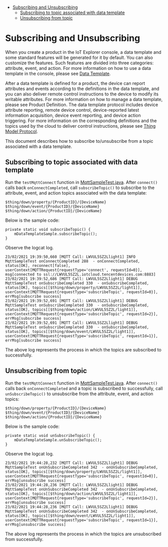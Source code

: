 * [Subscribing and Unsubscribing](#Subscribing-and-Unsubscribing)
  * [Subscribing to topic associated with data template](#Subscribing-to-topic-associated-with-data-template)
  * [Unsubscribing from topic](#Unsubscribing-from-topic)

# Subscribing and Unsubscribing

When you create a product in the IoT Explorer console, a data template and some standard features will be generated for it by default. You can also customize the features. Such features are divided into three categories: attribute, event, and action. For more information on how to use a data template in the console, please see [Data Template](https://cloud.tencent.com/document/product/1081/44921).

After a data template is defined for a product, the device can report attributes and events according to the definitions in the data template, and you can also deliver remote control instructions to the device to modify its writable attributes. For more information on how to manage a data template, please see Product Definition. The data template protocol includes device attribute reporting, remote device control, device-reported latest information acquisition, device event reporting, and device action triggering. For more information on the corresponding definitions and the topics used by the cloud to deliver control instructions, please see [Thing Model Protocol](https://cloud.tencent.com/document/product/1081/34916).

This document describes how to subscribe to/unsubscribe from a topic associated with a data template.

## Subscribing to topic associated with data template

Run the `testMqttConnect` function in [MqttSampleTest.java](../src/test/java/com/tencent/iot/explorer/device/java/core/mqtt/MqttSampleTest.java). After `connect()` calls back `onConnectCompleted`, call `subscribeTopic()` to subscribe to the attribute, event, and action topics associated with the data template:
```
$thing/down/property/{ProductID}/{DeviceName}
$thing/down/event/{ProductID}/{DeviceName}
$thing/down/action/{ProductID}/{DeviceName}
```
Below is the sample code:
```
private static void subscribeTopic() {
    mDataTemplateSample.subscribeTopic();
}
```

Observe the logcat log.
```
23/02/2021 19:39:50,660 [MQTT Call: LWVUL5SZ2Llight1] INFO  MqttSampleTest onConnectCompleted 288  - onConnectCompleted, status[OK], reconnect[false], userContext[MQTTRequest{requestType='connect', requestId=0}], msg[connected to ssl://LWVUL5SZ2L.iotcloud.tencentdevices.com:8883]
23/02/2021 19:39:52,686 [MQTT Call: LWVUL5SZ2Llight1] DEBUG MqttSampleTest onSubscribeCompleted 330  - onSubscribeCompleted, status[OK], topics[[$thing/down/property/LWVUL5SZ2L/light1]], userContext[MQTTRequest{requestType='subscribeTopic', requestId=0}], errMsg[subscribe success]
23/02/2021 19:39:52,691 [MQTT Call: LWVUL5SZ2Llight1] DEBUG MqttSampleTest onSubscribeCompleted 330  - onSubscribeCompleted, status[OK], topics[[$thing/down/action/LWVUL5SZ2L/light1]], userContext[MQTTRequest{requestType='subscribeTopic', requestId=2}], errMsg[subscribe success]
23/02/2021 19:39:52,691 [MQTT Call: LWVUL5SZ2Llight1] DEBUG MqttSampleTest onSubscribeCompleted 330  - onSubscribeCompleted, status[OK], topics[[$thing/down/event/LWVUL5SZ2L/light1]], userContext[MQTTRequest{requestType='subscribeTopic', requestId=1}], errMsg[subscribe success]
```
The above log represents the process in which the topics are subscribed to successfully.

## Unsubscribing from topic

Run the `testMqttConnect` function in [MqttSampleTest.java](../src/test/java/com/tencent/iot/explorer/device/java/core/mqtt/MqttSampleTest.java). After `connect()` calls back `onConnectCompleted` and a topic is subscribed to successfully, call `unSubscribeTopic()` to unsubscribe from the attribute, event, and action topics:
```
$thing/down/property/{ProductID}/{DeviceName}
$thing/down/event/{ProductID}/{DeviceName}
$thing/down/action/{ProductID}/{DeviceName}
```
Below is the sample code:
```
private static void unSubscribeTopic() {
    mDataTemplateSample.unSubscribeTopic();
}
```

Observe the logcat log.
```
23/02/2021 19:44:28,232 [MQTT Call: LWVUL5SZ2Llight1] DEBUG MqttSampleTest onUnSubscribeCompleted 342  - onUnSubscribeCompleted, status[OK], topics[[$thing/down/property/LWVUL5SZ2L/light1]], userContext[MQTTRequest{requestType='subscribeTopic', requestId=0}], errMsg[unsubscribe success]
23/02/2021 19:44:28,236 [MQTT Call: LWVUL5SZ2Llight1] DEBUG MqttSampleTest onUnSubscribeCompleted 342  - onUnSubscribeCompleted, status[OK], topics[[$thing/down/action/LWVUL5SZ2L/light1]], userContext[MQTTRequest{requestType='subscribeTopic', requestId=2}], errMsg[unsubscribe success]
23/02/2021 19:44:28,236 [MQTT Call: LWVUL5SZ2Llight1] DEBUG MqttSampleTest onUnSubscribeCompleted 342  - onUnSubscribeCompleted, status[OK], topics[[$thing/down/event/LWVUL5SZ2L/light1]], userContext[MQTTRequest{requestType='subscribeTopic', requestId=1}], errMsg[unsubscribe success]
```
The above log represents the process in which the topics are unsubscribed from successfully.
